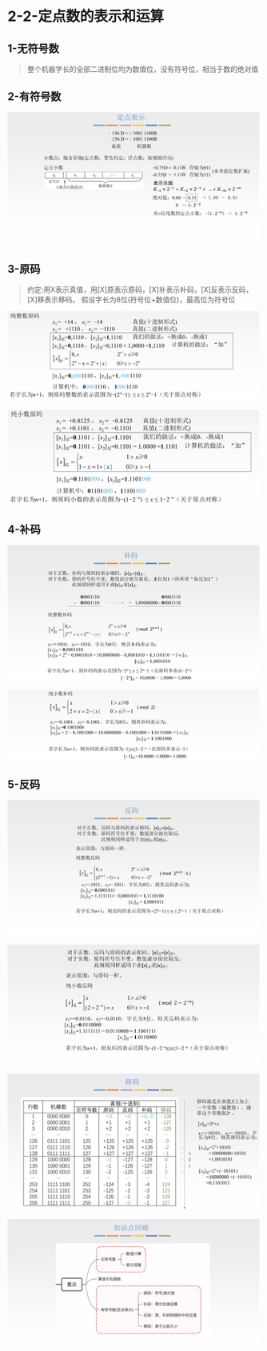 # 2-2-定点数的表示和运算

## 1-无符号数

> 整个机器字长的全部二进制位均为数值位，没有符号位，相当于数的绝对值

## 2-有符号数

![](../../.gitbook/assets/image%20%2892%29.png)

## 3-原码

> 约定:用X表示真值，用\[X\]原表示原码，\[X\]补表示补码，\[X\]反表示反码，\[X\]移表示移码。 假设字长为8位\(符号位+数值位\)，最高位为符号位

![](../../.gitbook/assets/image%20%2830%29.png)

![](../../.gitbook/assets/image%20%2874%29.png)

## 4-补码

![](../../.gitbook/assets/image%20%2867%29.png)

![](../../.gitbook/assets/image%20%28131%29.png)

## 5-反码

![](../../.gitbook/assets/image%20%2891%29.png)

![](../../.gitbook/assets/image%20%28214%29.png)

![](../../.gitbook/assets/image%20%28302%29.png)

![](../../.gitbook/assets/image%20%2854%29.png)

